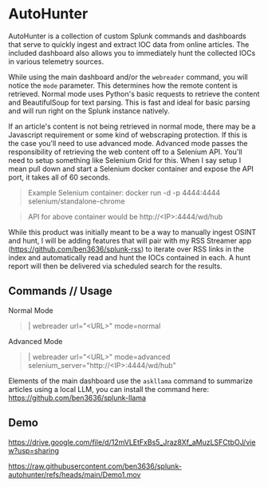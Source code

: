 # AutoHunter
AutoHunter is a collection of custom Splunk commands and dashboards that serve to quickly ingest and extract IOC data from online articles. The included dashboard also allows you to immediately hunt the collected IOCs in various telemetry sources.

While using the main dashboard and/or the `webreader` command, you will notice the `mode` parameter. This determines how the remote content is retrieved. Normal mode uses Python's basic requests to retrieve the content and BeautifulSoup for text parsing. This is fast and ideal for basic parsing and will run right on the Splunk instance natively.

If an article's content is not being retrieved in normal mode, there may be a Javascript requirement or some kind of webscraping protection. If this is the case you'll need to use advanced mode. Advanced mode passes the responsibility of retrieving the web content off to a Selenium API. You'll need to setup something like Selenium Grid for this. When I say setup I mean pull down and start a Selenium docker container and expose the API port, it takes all of 60 seconds.

> Example Selenium container: docker run -d -p 4444:4444 selenium/standalone-chrome

> API for above container would be http://\<IP\>:4444/wd/hub

While this product was initially meant to be a way to manually ingest OSINT and hunt, I will be adding features that will pair with my RSS Streamer app (https://github.com/ben3636/splunk-rss) to iterate over RSS links in the index and automatically read and hunt the IOCs contained in each. A hunt report will then be delivered via scheduled search for the results.

## Commands // Usage

Normal Mode
> | webreader url="\<URL\>" mode=normal

Advanced Mode
> | webreader url="\<URL\>" mode=advanced selenium_server="http://\<IP\>:4444/wd/hub"

Elements of the main dashboard use the `askllama` command to summarize articles using a local LLM, you can install the command here: https://github.com/ben3636/splunk-llama

## Demo
https://drive.google.com/file/d/12mVLEtFxBs5_Jraz8Xf_aMuzLSFCtbOJ/view?usp=sharing

https://raw.githubusercontent.com/ben3636/splunk-autohunter/refs/heads/main/Demo1.mov
